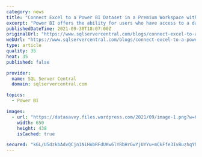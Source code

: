 ```yaml
---
category: news
title: "Connect Excel to a Power BI Dataset in a Premium Workspace with a B2B User"
excerpt: "Power BI offers the ability for users who have access to a dataset in the Power BI service (PowerBI.com) to connect to the dataset using Excel. Normally, this feature is referred to as Analyze in ..."
publishedDateTime: 2021-09-30T18:07:00Z
originalUrl: "https://www.sqlservercentral.com/blogs/connect-excel-to-a-power-bi-dataset-in-a-premium-workspace-with-a-b2b-user"
webUrl: "https://www.sqlservercentral.com/blogs/connect-excel-to-a-power-bi-dataset-in-a-premium-workspace-with-a-b2b-user"
type: article
quality: 35
heat: 35
published: false

provider:
  name: SQL Server Central
  domain: sqlservercentral.com

topics:
  - Power BI

images:
  - url: "https://datasavvy.files.wordpress.com/2021/09/image-1.png?w=650"
    width: 650
    height: 438
    isCached: true

secured: "kGL/U5dzkbAdvQCjn1NiHobRFdUKw6lYRbHrGwYjUYYu+mCkFfe3IvBuzhqYh0SiejcpXJxDMBQY2as5j2RgJoZcdcNBwHzWSiYLH63TeV6bXpCq6Khh7CWM/krEpR1AMmU21sTDgph3Uv36LF81FirG4vKgxytDpzYpGUAAMVi1TkOqyS6fg0dzhjOwFq1le/Hu1cLnvdI2KDwUYkt2z0Nm29EpKaI4mRy5jb4veV+n7wEkPpgsQkKibqxCrawvUkuXrKQ7cow3TeEIoYfnXrLdFJYNA6jq3TxhgvcHcvCdGX+FjsCjTERh8g17pDJhYUCP7bh0c9UyDY6CBfJqs7amDeG+i6bT+ardujpHLDQ=;3Zzq7mDj0MxPdY1HCuHRAA=="
---
```


